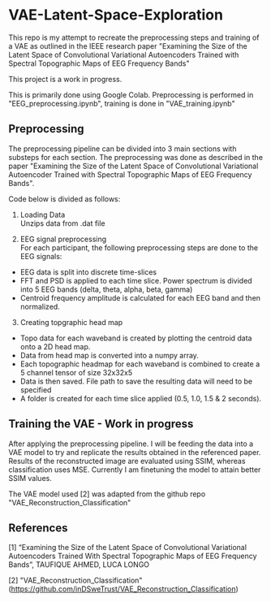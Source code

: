 # VAE-Latent-Space-Exploration
This repo is my attempt to recreate the preprocessing steps and training of a VAE as outlined in the IEEE research paper "Examining the Size of the Latent Space of Convolutional Variational Autoencoders Trained with Spectral Topographic Maps of EEG Frequency Bands"

This project is a work in progress. 

This is primarily done using Google Colab. Preprocessing is performed in "EEG_preprocessing.ipynb", training is done in "VAE_training.ipynb"

## Preprocessing 
The preprocessing pipeline can be divided into 3 main sections with substeps for each section. The preprocessing was done as described in the paper "Examining the Size of the Latent Space of Convolutional Variational Autoencoder Trained with Spectral Topographic Maps of EEG Frequency Bands". <br>

Code below is divided as follows:

1. Loading Data <br>
  Unzips data from .dat file

2. EEG signal preprocessing <br>
   For each participant, the following preprocessing steps are done to the EEG signals: <br>
  
  - EEG data is split into discrete time-slices
  - FFT and PSD is applied to each time slice. Power spectrum is divided into 5 EEG bands (delta, theta, alpha, beta, gamma)
  - Centroid frequency amplitude is calculated for each EEG band and then normalized.

3. Creating topgraphic head map <br>
  - Topo data for each waveband is created by plotting the centroid data onto a 2D head map.
  - Data from head map is converted into a numpy array.
  - Each topographic headmap for each waveband is combined to create a 5 channel tensor of size 32x32x5
  - Data is then saved. File path to save the resulting data will need to be specified
  - A folder is created for each time slice applied (0.5, 1.0, 1.5 & 2 seconds). 

## Training the VAE - Work in progress
After applying the preprocessing pipeline. I will be feeding the data into a VAE model to try and replicate the results obtained in the referenced paper. Results of the reconstructed image are evaluated using SSIM, whereas classification uses MSE. Currently I am finetuning the model to attain better SSIM values. 

The VAE model used [2] was adapted from the github repo "VAE_Reconstruction_Classification"

## References 
[1] “Examining the Size of the Latent Space of Convolutional Variational Autoencoders Trained With Spectral Topographic Maps of EEG Frequency Bands”, TAUFIQUE AHMED, LUCA LONGO

[2] "VAE_Reconstruction_Classification" (https://github.com/inDSweTrust/VAE_Reconstruction_Classification)


